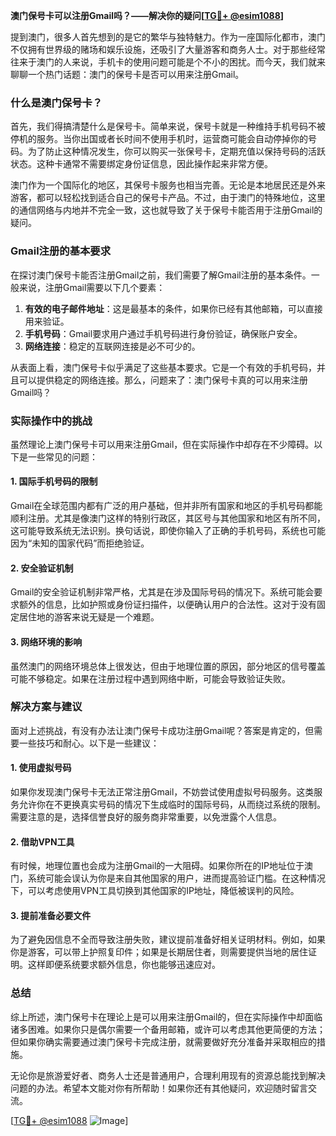 **澳门保号卡可以注册Gmail吗？——解决你的疑问[[TG💪+ @esim1088](https://t.me/s/esim1088)]**

提到澳门，很多人首先想到的是它的繁华与独特魅力。作为一座国际化都市，澳门不仅拥有世界级的赌场和娱乐设施，还吸引了大量游客和商务人士。对于那些经常往来于澳门的人来说，手机卡的使用问题可能是个不小的困扰。而今天，我们就来聊聊一个热门话题：澳门的保号卡是否可以用来注册Gmail。

### 什么是澳门保号卡？

首先，我们得搞清楚什么是保号卡。简单来说，保号卡就是一种维持手机号码不被停机的服务。当你出国或者长时间不使用手机时，运营商可能会自动停掉你的号码。为了防止这种情况发生，你可以购买一张保号卡，定期充值以保持号码的活跃状态。这种卡通常不需要绑定身份证信息，因此操作起来非常方便。

澳门作为一个国际化的地区，其保号卡服务也相当完善。无论是本地居民还是外来游客，都可以轻松找到适合自己的保号卡产品。不过，由于澳门的特殊地位，这里的通信网络与内地并不完全一致，这也就导致了关于保号卡能否用于注册Gmail的疑问。

### Gmail注册的基本要求

在探讨澳门保号卡能否注册Gmail之前，我们需要了解Gmail注册的基本条件。一般来说，注册Gmail需要以下几个要素：

1. **有效的电子邮件地址**：这是最基本的条件，如果你已经有其他邮箱，可以直接用来验证。
2. **手机号码**：Gmail要求用户通过手机号码进行身份验证，确保账户安全。
3. **网络连接**：稳定的互联网连接是必不可少的。

从表面上看，澳门保号卡似乎满足了这些基本要求。它是一个有效的手机号码，并且可以提供稳定的网络连接。那么，问题来了：澳门保号卡真的可以用来注册Gmail吗？

### 实际操作中的挑战

虽然理论上澳门保号卡可以用来注册Gmail，但在实际操作中却存在不少障碍。以下是一些常见的问题：

#### 1. 国际手机号码的限制
Gmail在全球范围内都有广泛的用户基础，但并非所有国家和地区的手机号码都能顺利注册。尤其是像澳门这样的特别行政区，其区号与其他国家和地区有所不同，这可能导致系统无法识别。换句话说，即使你输入了正确的手机号码，系统也可能因为“未知的国家代码”而拒绝验证。

#### 2. 安全验证机制
Gmail的安全验证机制非常严格，尤其是在涉及国际号码的情况下。系统可能会要求额外的信息，比如护照或身份证扫描件，以便确认用户的合法性。这对于没有固定居住地的游客来说无疑是一个难题。

#### 3. 网络环境的影响
虽然澳门的网络环境总体上很发达，但由于地理位置的原因，部分地区的信号覆盖可能不够稳定。如果在注册过程中遇到网络中断，可能会导致验证失败。

### 解决方案与建议

面对上述挑战，有没有办法让澳门保号卡成功注册Gmail呢？答案是肯定的，但需要一些技巧和耐心。以下是一些建议：

#### 1. 使用虚拟号码
如果你发现澳门保号卡无法正常注册Gmail，不妨尝试使用虚拟号码服务。这类服务允许你在不更换真实号码的情况下生成临时的国际号码，从而绕过系统的限制。需要注意的是，选择信誉良好的服务商非常重要，以免泄露个人信息。

#### 2. 借助VPN工具
有时候，地理位置也会成为注册Gmail的一大阻碍。如果你所在的IP地址位于澳门，系统可能会误认为你是来自其他国家的用户，进而提高验证门槛。在这种情况下，可以考虑使用VPN工具切换到其他国家的IP地址，降低被误判的风险。

#### 3. 提前准备必要文件
为了避免因信息不全而导致注册失败，建议提前准备好相关证明材料。例如，如果你是游客，可以带上护照复印件；如果是长期居住者，则需要提供当地的居住证明。这样即便系统要求额外信息，你也能够迅速应对。

### 总结

综上所述，澳门保号卡在理论上是可以用来注册Gmail的，但在实际操作中却面临诸多困难。如果你只是偶尔需要一个备用邮箱，或许可以考虑其他更简便的方法；但如果你确实需要通过澳门保号卡完成注册，就需要做好充分准备并采取相应的措施。

无论你是旅游爱好者、商务人士还是普通用户，合理利用现有的资源总能找到解决问题的办法。希望本文能对你有所帮助！如果你还有其他疑问，欢迎随时留言交流。

[[TG💪+ @esim1088](https://t.me/s/esim1088) ![Image](https://i.postimg.cc/4NQfJmqS/Snipaste-2025-05-13-00-14-12.png)]